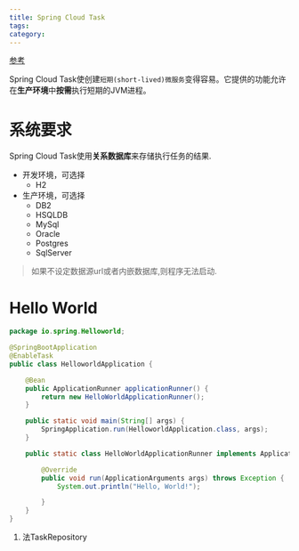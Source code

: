 ```yaml
---
title: Spring Cloud Task
tags:
category:
---
```

[参考](https://docs.spring.io/spring-cloud-task/docs/current/reference/html/)

Spring Cloud Task使创建`短期(short-lived)微服务`变得容易。它提供的功能允许在**生产环境**中**按需**执行短期的JVM进程。

# 系统要求
Spring Cloud Task使用**关系数据库**来存储执行任务的结果.
- 开发环境，可选择
  - H2
- 生产环境，可选择
  - DB2
  - HSQLDB
  - MySql
  - Oracle
  - Postgres
  - SqlServer

> 如果不设定数据源url或者内嵌数据库,则程序无法启动.

# Hello World
``` Java
package io.spring.Helloworld;

@SpringBootApplication
@EnableTask
public class HelloworldApplication {

    @Bean
    public ApplicationRunner applicationRunner() {
        return new HelloWorldApplicationRunner();
    }

    public static void main(String[] args) {
        SpringApplication.run(HelloworldApplication.class, args);
    }

    public static class HelloWorldApplicationRunner implements ApplicationRunner {

        @Override
        public void run(ApplicationArguments args) throws Exception {
            System.out.println("Hello, World!");

        }
    }
}
```
1. 法TaskRepository
# 